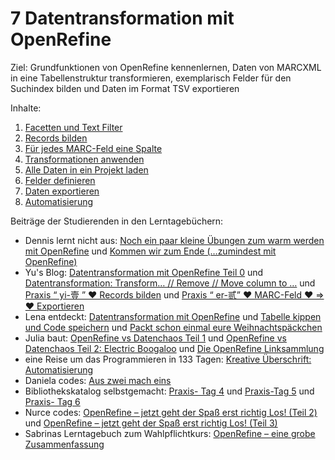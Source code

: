# 7 Datentransformation mit OpenRefine

Ziel: Grundfunktionen von OpenRefine kennenlernen, Daten von MARCXML in eine Tabellenstruktur transformieren, exemplarisch Felder für den Suchindex bilden und Daten im Format TSV exportieren

Inhalte:

1. [Facetten und Text Filter](https://felixlohmeier.gitbooks.io/seminar-wir-bauen-uns-einen-bibliothekskatalog/content/07_1_facetten_und_text_filter.html)
2. [Records bilden](https://felixlohmeier.gitbooks.io/seminar-wir-bauen-uns-einen-bibliothekskatalog/content/07_2_records_bilden.html)
3. [Für jedes MARC-Feld eine Spalte](https://felixlohmeier.gitbooks.io/seminar-wir-bauen-uns-einen-bibliothekskatalog/content/07_3_fuer_jedes_marc-feld_eine_spalte.html)
4. [Transformationen anwenden](https://felixlohmeier.gitbooks.io/seminar-wir-bauen-uns-einen-bibliothekskatalog/content/07_4_transformationen_anwenden.html)
5. [Alle Daten in ein Projekt laden](https://felixlohmeier.gitbooks.io/seminar-wir-bauen-uns-einen-bibliothekskatalog/content/07_5_alle_daten_in_ein_projekt_laden.html)
6. [Felder definieren](https://felixlohmeier.gitbooks.io/seminar-wir-bauen-uns-einen-bibliothekskatalog/content/07_6_felder_definieren.html)
7. [Daten exportieren](https://felixlohmeier.gitbooks.io/seminar-wir-bauen-uns-einen-bibliothekskatalog/content/07_7_daten_exportieren.html)
8. [Automatisierung](https://felixlohmeier.gitbooks.io/seminar-wir-bauen-uns-einen-bibliothekskatalog/content/07_8_automatisierung.html)

Beiträge der Studierenden in den Lerntagebüchern:

* Dennis lernt nicht aus: [Noch ein paar kleine Übungen zum warm werden mit OpenRefine](https://dennislerntnichtaus.wordpress.com/2016/11/08/noch-ein-paar-kleine-uebungen-zum-warm-werden-mit-openrefine/) und [Kommen wir zum Ende (…zumindest mit OpenRefine)](https://dennislerntnichtaus.wordpress.com/2016/11/26/kommen-wir-zum-ende-zumindest-mit-openrefine/)
* Yu's Blog: [Datentransformation mit OpenRefine Teil 0](https://xyopendiscovery.wordpress.com/2016/11/08/datentransformation-mit-openrefine-teil-0/) und [Datentransformation: Transform… // Remove // Move column to …](https://xyopendiscovery.wordpress.com/2016/11/14/datentransformation-transform-remove-move-column-to/) und [Praxis “ yi-壹 ” ♥ Records bilden](https://xyopendiscovery.wordpress.com/2016/11/15/1-praxis-%e5%a3%b9-%e2%99%a5/) und [Praxis “ er-贰” ♥ MARC-Feld ♥ ⇒ ♥ Exportieren](https://xyopendiscovery.wordpress.com/2016/11/16/praxis-er-%e8%b4%b0-%e2%99%a5-marc-feld/)
* Lena entdeckt: [Datentransformation mit OpenRefine](https://lenaentdeckt.wordpress.com/2016/11/13/datentransformation-mit-openrefine/) und [Tabelle kippen und Code speichern](https://lenaentdeckt.wordpress.com/2016/11/19/tabelle-kippen-und-code-speichern/) und [Packt schon einmal eure Weihnachtspäckchen](https://lenaentdeckt.wordpress.com/2016/12/04/427/)
* Julia baut: [OpenRefine vs Datenchaos Teil 1](https://juliabaut.wordpress.com/2016/11/20/openrefine-vs-datenchaos-teil-1/) und [OpenRefine vs Datenchaos Teil 2: Electric Boogaloo](https://juliabaut.wordpress.com/2016/11/20/openrefine-vs-datenchaos-teil-2-electric-boogaloo/) und [Die OpenRefine Linksammlung](https://juliabaut.wordpress.com/2016/12/04/die-openrefine-linksammlung/)
* eine Reise um das Programmieren in 133 Tagen: [Kreative Überschrift: Automatisierung](https://jgoouh.wordpress.com/2016/11/22/kreative-ueberschrift-automatisierung/)
* Daniela codes: [Aus zwei mach eins](https://danielacodes.wordpress.com/2017/01/29/aus-zwei-mach-eins/)
* Bibliothekskatalog selbstgemacht: [Praxis- Tag 4](https://discoverysystembauen.wordpress.com/2016/11/09/praxis-tag-4/) und [Praxis-Tag 5](https://discoverysystembauen.wordpress.com/2016/11/16/praxis-tag-5/) und [Praxis- Tag 6](https://discoverysystembauen.wordpress.com/2016/11/23/praxis-tag-6/)
* Nurce codes: [OpenRefine – jetzt geht der Spaß erst richtig Los! (Teil 2)](https://nurcecodes.wordpress.com/2017/01/28/openrefine-jetzt-geht-der-spass-erst-richtig-los-teil-2/) und [OpenRefine – jetzt geht der Spaß erst richtig Los! (Teil 3)](https://nurcecodes.wordpress.com/2017/01/28/openrefine-jetzt-geht-der-spass-erst-richtig-los-teil-3/)
* Sabrinas Lerntagebuch zum Wahlpflichtkurs: [OpenRefine – eine grobe Zusammenfassung](http://disco.blacky-smith.de/?p=96)
